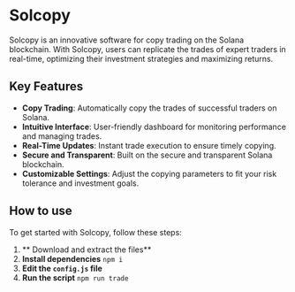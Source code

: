 # Solcopy

Solcopy is an innovative software for copy trading on the Solana blockchain. With Solcopy, users can replicate the trades of expert traders in real-time, optimizing their investment strategies and maximizing returns.

## Key Features

- **Copy Trading**: Automatically copy the trades of successful traders on Solana.
- **Intuitive Interface**: User-friendly dashboard for monitoring performance and managing trades.
- **Real-Time Updates**: Instant trade execution to ensure timely copying.
- **Secure and Transparent**: Built on the secure and transparent Solana blockchain.
- **Customizable Settings**: Adjust the copying parameters to fit your risk tolerance and investment goals.

## How to use

To get started with Solcopy, follow these steps:

1. ** Download and extract the files**
2. **Install dependencies**
 `npm i`
3. **Edit the `config.js` file**
4. **Run the script**
`npm run trade`

